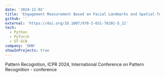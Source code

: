 ```yaml
---
date: '2024-12-02'
title: 'Engagement Measurement Based on Facial Landmarks and Spatial-Temporal Graph Convolutional Networks'
github: ''
external: 'https://doi.org/10.1007/978-3-031-78201-5_21'
tech:
  - Python
  - PyTorch
  - ST-GCN
company: 'UHN'
showInProjects: true
---
```


Pattern Recognition, ICPR 2024, International Conference on Pattern Recognition - conference
